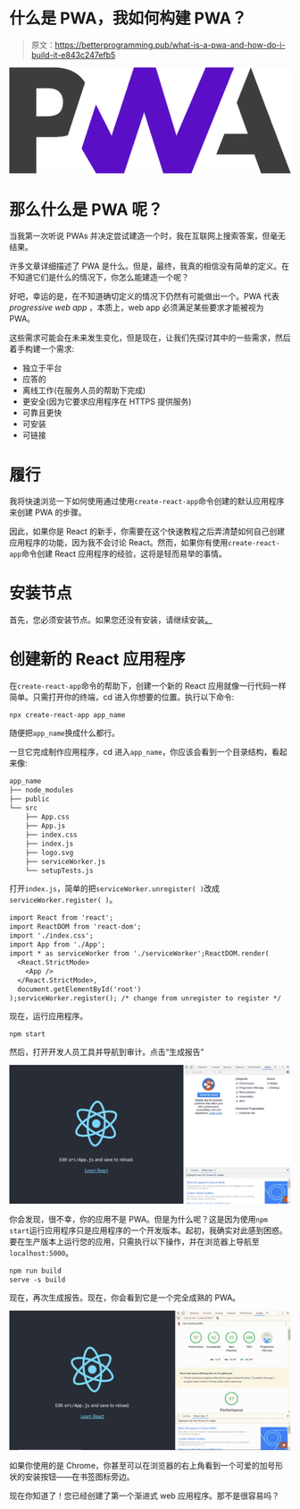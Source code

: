 # 什么是 PWA，我如何构建 PWA？

> 原文：<https://betterprogramming.pub/what-is-a-pwa-and-how-do-i-build-it-e843c247efb5>

![](img/550654fd54e514c5063558db72bec7c4.png)

# 那么什么是 PWA 呢？

当我第一次听说 PWAs 并决定尝试建造一个时，我在互联网上搜索答案，但毫无结果。

许多文章详细描述了 PWA 是什么。但是，最终，我真的相信没有简单的定义。在不知道它们是什么的情况下，你怎么能建造一个呢？

好吧，幸运的是，在不知道确切定义的情况下仍然有可能做出一个。PWA 代表 *progressive web app* ，本质上，web app 必须满足某些要求才能被视为 PWA。

这些需求可能会在未来发生变化，但是现在，让我们先探讨其中的一些需求，然后着手构建一个需求:

*   独立于平台
*   应答的
*   离线工作(在服务人员的帮助下完成)
*   更安全(因为它要求应用程序在 HTTPS 提供服务)
*   可靠且更快
*   可安装
*   可链接

# 履行

我将快速浏览一下如何使用通过使用`create-react-app`命令创建的默认应用程序来创建 PWA 的步骤。

因此，如果你是 React 的新手，你需要在这个快速教程之后弄清楚如何自己创建应用程序的功能，因为我不会讨论 React。然而，如果你有使用`create-react-app`命令创建 React 应用程序的经验，这将是轻而易举的事情。

# 安装节点

首先，您必须安装节点。如果您还没有安装，请继续安装[。](http://nodejs.org/en/download)

# 创建新的 React 应用程序

在`create-react-app`命令的帮助下，创建一个新的 React 应用就像一行代码一样简单。只需打开你的终端，cd 进入你想要的位置。执行以下命令:

```
npx create-react-app app_name
```

随便把`app_name`换成什么都行。

一旦它完成制作应用程序，cd 进入`app_name`，你应该会看到一个目录结构，看起来像:

```
app_name
├── node_modules
├── public
└── src
    ├── App.css
    ├── App.js
    ├── index.css
    ├── index.js
    ├── logo.svg
    ├── serviceWorker.js
    └── setupTests.js
```

打开`index.js`，简单的把`serviceWorker.unregister( )`改成`serviceWorker.register( )`。

```
import React from 'react';
import ReactDOM from 'react-dom';
import './index.css';
import App from './App';
import * as serviceWorker from './serviceWorker';ReactDOM.render(
  <React.StrictMode>
    <App />
  </React.StrictMode>,
  document.getElementById('root')
);serviceWorker.register(); /* change from unregister to register */
```

现在，运行应用程序。

```
npm start
```

然后，打开开发人员工具并导航到审计。点击“生成报告”

![](img/8fd0734f18d90ee7bf9be55728ce0d78.png)

你会发现，很不幸，你的应用不是 PWA。但是为什么呢？这是因为使用`npm start`运行应用程序只是应用程序的一个开发版本。起初，我确实对此感到困惑。要在生产版本上运行您的应用，只需执行以下操作，并在浏览器上导航至`localhost:5000`。

```
npm run build
serve -s build
```

现在，再次生成报告。现在，你会看到它是一个完全成熟的 PWA。

![](img/24766858dba16f1a744b731a73c6c167.png)

如果你使用的是 Chrome，你甚至可以在浏览器的右上角看到一个可爱的加号形状的安装按钮——在书签图标旁边。

现在你知道了！您已经创建了第一个渐进式 web 应用程序。那不是很容易吗？